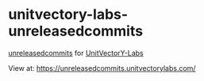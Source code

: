 # unitvectory-labs-unreleasedcommits

[unreleasedcommits](https://github.com/UnitVectorY-Labs/unreleasedcommits) for [UnitVectorY-Labs](https://github.com/UnitVectorY-Labs)

View at: https://unreleasedcommits.unitvectorylabs.com/
